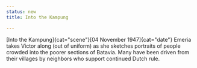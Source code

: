 ```yaml
---
status: new
title: Into the Kampung

---
```

[Into the Kampung]{cat="scene"}[04 November 1947]{cat="date"}  Emeria takes Victor along (out of uniform) as she
sketches portraits of people crowded into the poorer sections of Batavia. Many have been driven from their villages by neighbors who support continued Dutch rule. 
